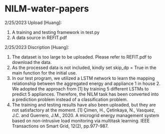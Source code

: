# NILM-water-papers
 
2/25/2023 Upload [Huang]:
1. A training and testing framework in test.py
2. A data source in REFIT.pdf

2/25/2023 Discription [Huang]:
1. The dataset is too large to be uploaded. Please refer to REFIT.pdf to download the data.
2. As the processed data is not included, kindly set skip_dp = True in the main function for the initial use.
3. In our test program, we utilized a LSTM network to learn the mapping relationship between the aggregated energy and appliance 1 in house 2. We adopted the approach from [1] by training 5 different LSTMs to predict 5 appliances. Therefore, the NILM task has been converted into a prediction problem instead of a classification problem.
4. The training and testing results have also been uploaded, but they are not satisfactory at the moment.
[1] Çimen, H., Çetinkaya, N., Vasquez, J.C. and Guerrero, J.M., 2020. A microgrid energy management system based on non-intrusive load monitoring via multitask learning. IEEE Transactions on Smart Grid, 12(2), pp.977-987.
